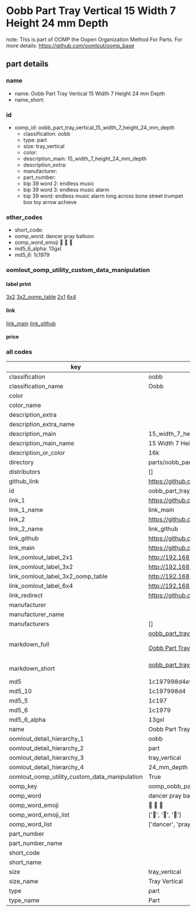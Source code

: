 # Oobb Part Tray Vertical 15 Width 7 Height 24 mm Depth  

note: This is part of OOMP the Oopen Organization Method For Parts. For more details: https://github.com/oomlout/oomp_base

##  part details
  







### name
* name: Oobb Part Tray Vertical 15 Width 7 Height 24 mm Depth
* name_short: 
### id
* oomp_id: oobb_part_tray_vertical_15_width_7_height_24_mm_depth
  * classification: oobb
  * type: part
  * size: tray_vertical
  * color: 
  * description_main: 15_width_7_height_24_mm_depth
  * description_extra: 
  * manufacturer: 
  * part_number: 
  * bip 39 word 2: endless music
  * bip 39 word 3: endless music alarm
  * bip 39 word: endless music alarm long across bone street trumpet box toy arrow achieve

### other_codes
* short_code: 
* oomp_word: dancer pray balloon
* oomp_word_emoji :dancer: :pray: :balloon:
* md5_6_alpha: 13gxl
* md5_6: 1c1979






### oomlout_oomp_utility_custom_data_manipulation
#### label print
[3x2](http://192.168.1.245:1112/?label=oomp%2013gxl)
[3x2_oomp_table](http://192.168.1.108:1112/?label=oomp%2013gxl)
[2x1](http://192.168.1.242:1112/?label=oomp%2013gxl)
[6x4](http://192.168.1.55:1112/?label=oomp%2013gxl)    

#### link

[link_main](https://github.com/oomlout/oomlout_oomp_version_1_messy/tree/main/parts/oobb_part_tray_vertical_15_width_7_height_24_mm_depth) [link_github](https://github.com/oomlout/oomlout_oomp_version_1_messy/tree/main/parts/oobb_part_tray_vertical_15_width_7_height_24_mm_depth)                             

#### price







### all codes 
| key | value |  
| --- | --- |  
| classification | oobb |  
| classification_name | Oobb |  
| color |  |  
| color_name |  |  
| description_extra |  |  
| description_extra_name |  |  
| description_main | 15_width_7_height_24_mm_depth |  
| description_main_name | 15 Width 7 Height 24 mm Depth |  
| description_or_color | 16k |  
| directory | parts/oobb_part_tray_vertical_15_width_7_height_24_mm_depth |  
| distributors | [] |  
| github_link | https://github.com/oomlout/oomlout_oomp_part_src/tree/main/parts/oobb_part_tray_vertical_15_width_7_height_24_mm_depth |  
| id | oobb_part_tray_vertical_15_width_7_height_24_mm_depth |  
| link_1 | https://github.com/oomlout/oomlout_oomp_version_1_messy/tree/main/parts/oobb_part_tray_vertical_15_width_7_height_24_mm_depth |  
| link_1_name | link_main |  
| link_2 | https://github.com/oomlout/oomlout_oomp_version_1_messy/tree/main/parts/oobb_part_tray_vertical_15_width_7_height_24_mm_depth |  
| link_2_name | link_github |  
| link_github | https://github.com/oomlout/oomlout_oomp_version_1_messy/tree/main/parts/oobb_part_tray_vertical_15_width_7_height_24_mm_depth |  
| link_main | https://github.com/oomlout/oomlout_oomp_version_1_messy/tree/main/parts/oobb_part_tray_vertical_15_width_7_height_24_mm_depth |  
| link_oomlout_label_2x1 | http://192.168.1.242:1112/?label=oomp%2013gxl |  
| link_oomlout_label_3x2 | http://192.168.1.245:1112/?label=oomp%2013gxl |  
| link_oomlout_label_3x2_oomp_table | http://192.168.1.108:1112/?label=oomp%2013gxl |  
| link_oomlout_label_6x4 | http://192.168.1.55:1112/?label=oomp%2013gxl |  
| link_redirect | https://github.com/oomlout/oomlout_oomp_version_1_messy/tree/main/parts/oobb_part_tray_vertical_15_width_7_height_24_mm_depth |  
| manufacturer |  |  
| manufacturer_name |  |  
| manufacturers | [] |  
| markdown_full | [oobb_part_tray_vertical_15_width_7_height_24_mm_depth](none)<br>[](none)<br>[Oobb Part Tray Vertical 15 Width 7 Height 24 Mm Depth](none)<br><br> |  
| markdown_short | [oobb_part_tray_vertical_15_width_7_height_24_mm_depth](none)<br><br> |  
| md5 | 1c197998d4e99adc6501283c0ba47a4d |  
| md5_10 | 1c197998d4 |  
| md5_5 | 1c197 |  
| md5_6 | 1c1979 |  
| md5_6_alpha | 13gxl |  
| name | Oobb Part Tray Vertical 15 Width 7 Height 24 mm Depth |  
| oomlout_detail_hierarchy_1 | oobb |  
| oomlout_detail_hierarchy_2 | part |  
| oomlout_detail_hierarchy_3 | tray_vertical |  
| oomlout_detail_hierarchy_4 | 24_mm_depth |  
| oomlout_oomp_utility_custom_data_manipulation | True |  
| oomp_key | oomp_oobb_part_tray_vertical_15_width_7_height_24_mm_depth |  
| oomp_word | dancer pray balloon |  
| oomp_word_emoji | :dancer: :pray: :balloon: |  
| oomp_word_emoji_list | [':dancer:', ':pray:', ':balloon:'] |  
| oomp_word_list | ['dancer', 'pray', 'balloon'] |  
| part_number |  |  
| part_number_name |  |  
| short_code |  |  
| short_name |  |  
| size | tray_vertical |  
| size_name | Tray Vertical |  
| type | part |  
| type_name | Part |  
